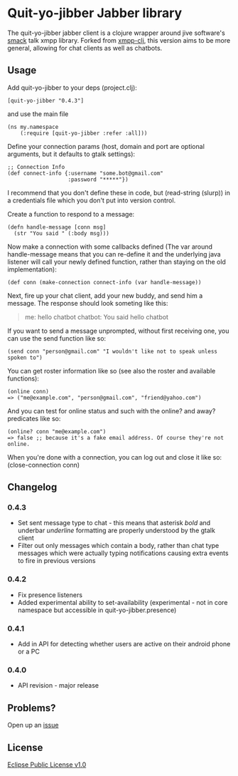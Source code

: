 # Quit-yo-jibber Jabber library

The quit-yo-jibber jabber client is a clojure wrapper around jive software's [smack](http://www.igniterealtime.org/projects/smack/) talk xmpp library. Forked from [xmpp-clj](http://github.com/zkim/xmpp-clj), this version aims to be more general, allowing for chat clients as well as chatbots.

## Usage
Add quit-yo-jibber to your deps (project.clj):

    [quit-yo-jibber "0.4.3"]

and use the main file

    (ns my.namespace
        (:require [quit-yo-jibber :refer :all]))

Define your connection params (host, domain and port are optional arguments, but it defaults to gtalk settings):

    ;; Connection Info
    (def connect-info {:username "some.bot@gmail.com"
                       :password "*****"})

I recommend that you don't define these in code, but (read-string (slurp)) in a credentials file which you don't
put into version control.

Create a function to respond to a message:

    (defn handle-message [conn msg]
      (str "You said " (:body msg)))

Now make a connection with some callbacks defined (The var around handle-message means that you can re-define it and the underlying java listener will call your newly defined function, rather than staying on the old implementation):

    (def conn (make-connection connect-info (var handle-message))

Next, fire up your chat client, add your new buddy, and send him a message.  The response should look someting like this:

> me: hello chatbot
> chatbot: You said hello chatbot

If you want to send a message unprompted, without first receiving one, you can use the send function like so:

    (send conn "person@gmail.com" "I wouldn't like not to speak unless spoken to")

You can get roster information like so (see also the roster and available functions):

    (online conn)
    => ("me@example.com", "person@gmail.com", "friend@yahoo.com")

And you can test for online status and such with the online? and away? predicates like so:

    (online? conn "me@example.com")
    => false ;; because it's a fake email address. Of course they're not online.

When you're done with a connection, you can log out and close it like so:
    (close-connection conn)

## Changelog

### 0.4.3

* Set sent message type to chat - this means that asterisk *bold* and underbar _underline_ formatting are properly understood by the gtalk client
* Filter out only messages which contain a body, rather than chat type messages which were actually typing notifications causing extra events to fire in previous versions

### 0.4.2

* Fix presence listeners
* Added experimental ability to set-availability (experimental - not in core namespace but accessible in quit-yo-jibber.presence)

### 0.4.1

* Add in API for detecting whether users are active on their android phone or a PC

### 0.4.0

* API revision - major release

## Problems?

Open up an [issue](/issues)

## License

[Eclipse Public License v1.0](http://www.eclipse.org/legal/epl-v10.html)
